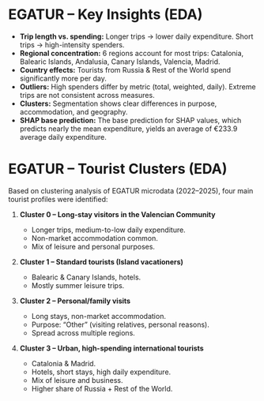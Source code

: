 # EGATUR – Key Insights (EDA)

- **Trip length vs. spending:** Longer trips → lower daily expenditure. Short trips → high-intensity spenders.
- **Regional concentration:** 6 regions account for most trips: Catalonia, Balearic Islands, Andalusia, Canary Islands, Valencia, Madrid.
- **Country effects:** Tourists from Russia & Rest of the World spend significantly more per day.
- **Outliers:** High spenders differ by metric (total, weighted, daily). Extreme trips are not consistent across measures.
- **Clusters:** Segmentation shows clear differences in purpose, accommodation, and geography.
- **SHAP base prediction:** The base prediction for SHAP values, which predicts nearly the mean expenditure, yields an average of €233.9 average daily expenditure.

# EGATUR – Tourist Clusters (EDA)

Based on clustering analysis of EGATUR microdata (2022–2025), four main tourist profiles were identified:

1. **Cluster 0 – Long-stay visitors in the Valencian Community**
   - Longer trips, medium-to-low daily expenditure.
   - Non-market accommodation common.
   - Mix of leisure and personal purposes.

2. **Cluster 1 – Standard tourists (Island vacationers)**
   - Balearic & Canary Islands, hotels.
   - Mostly summer leisure trips.

3. **Cluster 2 – Personal/family visits**
   - Long stays, non-market accommodation.
   - Purpose: “Other” (visiting relatives, personal reasons).
   - Spread across multiple regions.

4. **Cluster 3 – Urban, high-spending international tourists**
   - Catalonia & Madrid.
   - Hotels, short stays, high daily expenditure.
   - Mix of leisure and business.
   - Higher share of Russia + Rest of the World.
